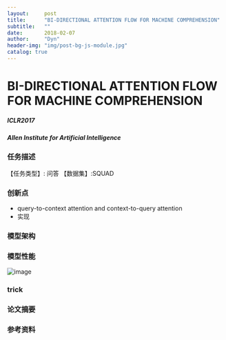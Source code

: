 ```yaml
---
layout:     post
title:      "BI-DIRECTIONAL ATTENTION FLOW FOR MACHINE COMPREHENSION"
subtitle:   ""
date:       2018-02-07
author:     "Dyn"
header-img: "img/post-bg-js-module.jpg"
catalog: true
---
```

# BI-DIRECTIONAL ATTENTION FLOW FOR MACHINE COMPREHENSION
##### ICLR2017
##### Allen Institute for Artificial Intelligence

### 任务描述
【任务类型】: 问答
【数据集】:SQUAD

### 创新点
* query-to-context attention and context-to-query attention 
* 实现   

### 模型架构

### 模型性能
![image](https://note.youdao.com/yws/public/resource/c941817d01a5a905cf4e7ece6b7ecebb/xmlnote/WEBRESOURCE494bdc8636bb491d81fb1091a1ebb3d5/2546)

### trick


### 论文摘要

### 参考资料
